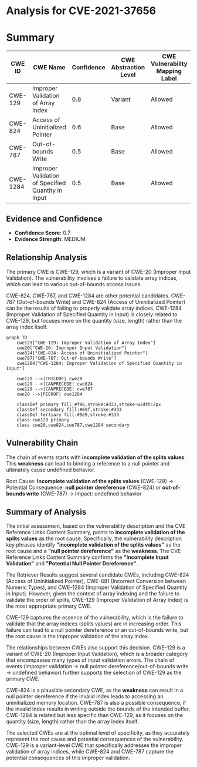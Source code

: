 # Analysis for CVE-2021-37656

# Summary
| CWE ID | CWE Name | Confidence | CWE Abstraction Level | CWE Vulnerability Mapping Label | CWE-Vulnerability Mapping Notes |
|---|---|---|---|---|---|
| CWE-129 | Improper Validation of Array Index | 0.8 | Variant | Allowed | Primary CWE |
| CWE-824 | Access of Uninitialized Pointer | 0.6 | Base | Allowed | Secondary Candidate |
| CWE-787 | Out-of-bounds Write | 0.5 | Base | Allowed | Secondary Candidate |
| CWE-1284 | Improper Validation of Specified Quantity in Input | 0.5 | Base | Allowed | Secondary Candidate |

## Evidence and Confidence

*   **Confidence Score:** 0.7
*   **Evidence Strength:** MEDIUM

## Relationship Analysis
The primary CWE is CWE-129, which is a variant of CWE-20 (Improper Input Validation). The vulnerability involves a failure to validate array indices, which can lead to various out-of-bounds access issues.

CWE-824, CWE-787, and CWE-1284 are other potential candidates. CWE-787 (Out-of-bounds Write) and CWE-824 (Access of Uninitialized Pointer) can be the results of failing to properly validate array indices. CWE-1284 (Improper Validation of Specified Quantity in Input) is closely related to CWE-129, but focuses more on the quantity (size, length) rather than the array index itself.

```mermaid
graph TD
    cwe129["CWE-129: Improper Validation of Array Index"]
    cwe20["CWE-20: Improper Input Validation"]
    cwe824["CWE-824: Access of Uninitialized Pointer"]
    cwe787["CWE-787: Out-of-bounds Write"]
    cwe1284["CWE-1284: Improper Validation of Specified Quantity in Input"]
    
    cwe129 -->|CHILDOF| cwe20
    cwe129 -->|CANPRECEDE| cwe824
    cwe129 -->|CANPRECEDE| cwe787
    cwe20 -->|PEEROF| cwe1284
    
    classDef primary fill:#f96,stroke:#333,stroke-width:2px
    classDef secondary fill:#69f,stroke:#333
    classDef tertiary fill:#9e9,stroke:#333
    class cwe129 primary
    class cwe20,cwe824,cwe787,cwe1284 secondary
```

## Vulnerability Chain
The chain of events starts with **incomplete validation of the splits values**. This **weakness** can lead to binding a reference to a null pointer and ultimately cause undefined behavior.

Root Cause: **Incomplete validation of the splits values** (CWE-129)
-> Potential Consequence: **null pointer dereference** (CWE-824) or **out-of-bounds write** (CWE-787)
-> Impact: undefined behavior

## Summary of Analysis
The initial assessment, based on the vulnerability description and the CVE Reference Links Content Summary, points to **incomplete validation of the splits values** as the root cause. Specifically, the vulnerability description key phrases identify **"incomplete validation of the splits values"** as the root cause and a **"null pointer dereference"** as the **weakness**. The CVE Reference Links Content Summary confirms the **"Incomplete Input Validation"** and **"Potential Null Pointer Dereference"**.

The Retriever Results suggest several candidate CWEs, including CWE-824 (Access of Uninitialized Pointer), CWE-681 (Incorrect Conversion between Numeric Types), and CWE-1284 (Improper Validation of Specified Quantity in Input). However, given the context of array indexing and the failure to validate the order of splits, CWE-129 (Improper Validation of Array Index) is the most appropriate primary CWE.

CWE-129 captures the essence of the vulnerability, which is the failure to validate that the array indices (splits values) are in increasing order. This failure can lead to a null pointer dereference or an out-of-bounds write, but the root cause is the improper validation of the array index.

The relationships between CWEs also support this decision. CWE-129 is a variant of CWE-20 (Improper Input Validation), which is a broader category that encompasses many types of input validation errors. The chain of events (improper validation -> null pointer dereference/out-of-bounds write -> undefined behavior) further supports the selection of CWE-129 as the primary CWE.

CWE-824 is a plausible secondary CWE, as the **weakness** can result in a null pointer dereference if the invalid index leads to accessing an uninitialized memory location. CWE-787 is also a possible consequence, if the invalid index results in writing outside the bounds of the intended buffer. CWE-1284 is related but less specific than CWE-129, as it focuses on the quantity (size, length) rather than the array index itself.

The selected CWEs are at the optimal level of specificity, as they accurately represent the root cause and potential consequences of the vulnerability. CWE-129 is a variant-level CWE that specifically addresses the improper validation of array indices, while CWE-824 and CWE-787 capture the potential consequences of this improper validation.